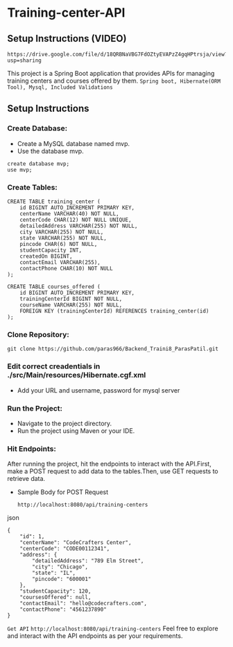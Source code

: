 # Training-center-API

## Setup Instructions (VIDEO)
```
https://drive.google.com/file/d/18QRBNaVBG7FdOZtyEVAPzZ4gqHPtrsja/view?usp=sharing
```
This project is a Spring Boot application that provides APIs for managing training centers and courses offered by them.
`Spring boot, Hibernate(ORM Tool), Mysql, Included Validations`

## Setup Instructions
### Create Database:
- Create a MySQL database named mvp.
- Use the database mvp.
```
create database mvp;
use mvp;
```
### Create Tables:
```
CREATE TABLE training_center (
    id BIGINT AUTO_INCREMENT PRIMARY KEY,
    centerName VARCHAR(40) NOT NULL,
    centerCode CHAR(12) NOT NULL UNIQUE,
    detailedAddress VARCHAR(255) NOT NULL,
    city VARCHAR(255) NOT NULL,
    state VARCHAR(255) NOT NULL,
    pincode CHAR(6) NOT NULL,
    studentCapacity INT,
    createdOn BIGINT,
    contactEmail VARCHAR(255),
    contactPhone CHAR(10) NOT NULL
);

CREATE TABLE courses_offered (
    id BIGINT AUTO_INCREMENT PRIMARY KEY,
    trainingCenterId BIGINT NOT NULL,
    courseName VARCHAR(255) NOT NULL,
    FOREIGN KEY (trainingCenterId) REFERENCES training_center(id)
);

```
### Clone Repository:
```
git clone https://github.com/paras966/Backend_Traini8_ParasPatil.git
```
### Edit correct creadentials in ./src/Main/resources/Hibernate.cgf.xml
- Add your URL and username, password for mysql server
### Run the Project:
- Navigate to the project directory.
- Run the project using Maven or your IDE.

### Hit Endpoints:

After running the project, hit the endpoints to interact with the API.First, make a POST request to add data to the tables.Then, use GET requests to retrieve data.
- Sample Body for POST Request
  ```
  http://localhost:8080/api/training-centers
  ```
json
```
{
    "id": 1,
    "centerName": "CodeCrafters Center",
    "centerCode": "CODE00112341",
    "address": {
        "detailedAddress": "789 Elm Street",
        "city": "Chicago",
        "state": "IL",
        "pincode": "600001"
    },
    "studentCapacity": 120,
    "coursesOffered": null,
    "contactEmail": "hello@codecrafters.com",
    "contactPhone": "4561237890"
}
```
`Get API`
```http://localhost:8080/api/training-centers```
Feel free to explore and interact with the API endpoints as per your requirements.
